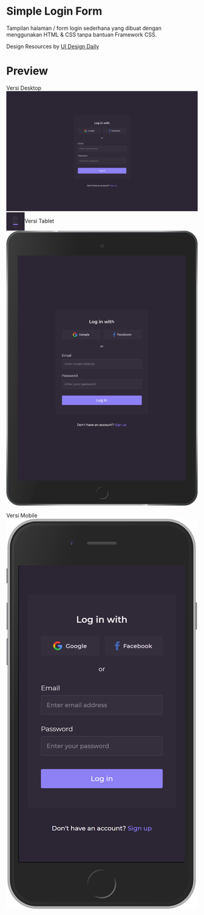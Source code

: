 # Simple Login Form

Tampilan halaman / form login sederhana yang dibuat dengan menggunakan HTML & CSS tanpa bantuan Framework CSS.

Design Resources by [UI Design Daily](https://uidesigndaily.com/)

# Preview 

Versi Desktop
![Design versi desktop untuk tampilan form login](./img/desktop-preview.png)
<img src="./img/desktop-preview.png" align="left" height="48" width="48" >

 Versi Tablet
![Design versi tablet untuk tampilan form login](./img/ipad-preview.png)

Versi Mobile
![Design versi mobile untuk tampilan form login](./img/iphone-preview.png)
